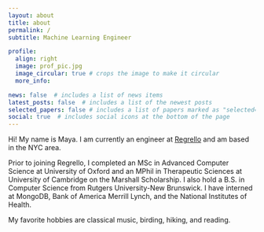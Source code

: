 ```yaml
---
layout: about
title: about
permalink: /
subtitle: Machine Learning Engineer

profile:
  align: right
  image: prof_pic.jpg
  image_circular: true # crops the image to make it circular
  more_info: 

news: false  # includes a list of news items
latest_posts: false  # includes a list of the newest posts
selected_papers: false # includes a list of papers marked as "selected={true}"
social: true  # includes social icons at the bottom of the page
---
```


Hi! My name is Maya. I am currently an engineer at [Regrello](https://regrello.com) and am based in the NYC area. 

Prior to joining Regrello, I completed an MSc in Advanced Computer Science at University of Oxford and an MPhil in Therapeutic Sciences at University of Cambridge on the Marshall Scholarship. I also hold a B.S. in Computer Science from Rutgers University-New Brunswick. I have interned at MongoDB, Bank of America Merrill Lynch, and the National Institutes of Health.

My favorite hobbies are classical music, birding, hiking, and reading. 

<!-- Write your biography here. Tell the world about yourself. Link to your favorite [subreddit](http://reddit.com). You can put a picture in, too. The code is already in, just name your picture `prof_pic.jpg` and put it in the `img/` folder.

Put your address / P.O. box / other info right below your picture. You can also disable any of these elements by editing `profile` property of the YAML header of your `_pages/about.md`. Edit `_bibliography/papers.bib` and Jekyll will render your [publications page](/al-folio/publications/) automatically.

Link to your social media connections, too. This theme is set up to use [Font Awesome icons](https://fontawesome.com/) and [Academicons](https://jpswalsh.github.io/academicons/), like the ones below. Add your Facebook, Twitter, LinkedIn, Google Scholar, or just disable all of them. -->